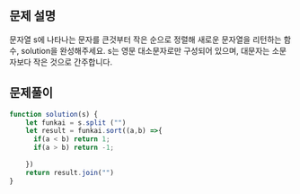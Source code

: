 ## 문제 설명

문자열 s에 나타나는 문자를 큰것부터 작은 순으로 정렬해 새로운 문자열을 리턴하는 함수, solution을 완성해주세요.
s는 영문 대소문자로만 구성되어 있으며, 대문자는 소문자보다 작은 것으로 간주합니다.
## 문제풀이

```js
function solution(s) {
    let funkai = s.split ("")
    let result = funkai.sort((a,b) =>{
      if(a < b) return 1;
      if(a > b) return -1;
     
    })
    return result.join("")
}
```
